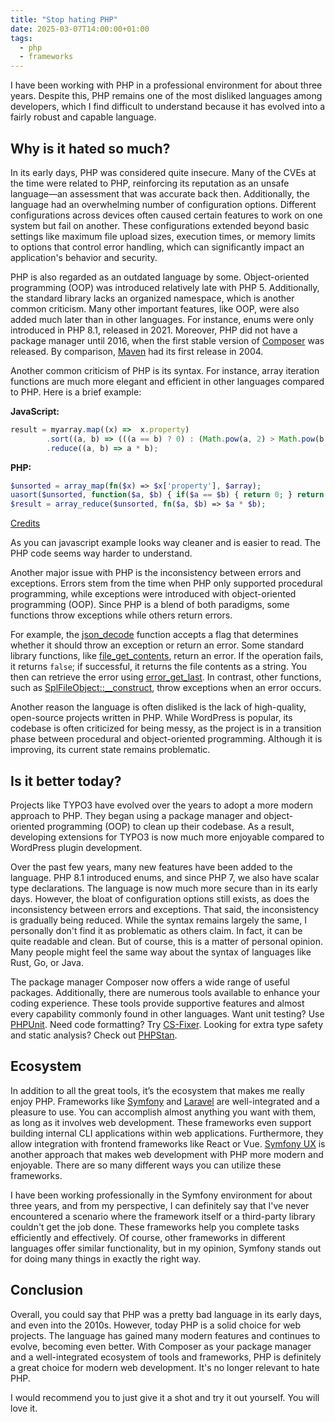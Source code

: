 ```yaml
---
title: "Stop hating PHP"
date: 2025-03-07T14:00:00+01:00
tags:
  - php
  - frameworks
---
```


I have been working with PHP in a professional environment for about three years. Despite this, PHP remains one of the most disliked languages among developers, which I find difficult to understand because it has evolved into a fairly robust and capable language.

## Why is it hated so much?

In its early days, PHP was considered quite insecure. Many of the CVEs at the time were related to PHP, reinforcing its reputation as an unsafe language—an assessment that was accurate back then. Additionally, the language had an overwhelming number of configuration options. Different configurations across devices often caused certain features to work on one system but fail on another. These configurations extended beyond basic settings like maximum file upload sizes, execution times, or memory limits to options that control error handling, which can significantly impact an application's behavior and security.

PHP is also regarded as an outdated language by some. Object-oriented programming (OOP) was introduced relatively late with PHP 5. Additionally, the standard library lacks an organized namespace, which is another common criticism. Many other important features, like OOP, were also added much later than in other languages. For instance, enums were only introduced in PHP 8.1, released in 2021. Moreover, PHP did not have a package manager until 2016, when the first stable version of [Composer](https://getcomposer.org/) was released. By comparison, [Maven](https://maven.apache.org/) had its first release in 2004.

Another common criticism of PHP is its syntax. For instance, array iteration functions are much more elegant and efficient in other languages compared to PHP. Here is a brief example:

**JavaScript:**
```js
result = myarray.map((x) =>  x.property)
        .sort((a, b) => (((a == b) ? 0) : (Math.pow(a, 2) > Math.pow(b, 2)) ? -1 : 1))
        .reduce((a, b) => a * b);
```

**PHP:**
```php
$unsorted = array_map(fn($x) => $x['property'], $array); 
uasort($unsorted, function($a, $b) { if($a == $b) { return 0; } return pow($a, 2) > pow($b, 2) ? -1 : 1; }); // now sorted
$result = array_reduce($unsorted, fn($a, $b) => $a * $b);
```
[Credits](https://www.reddit.com/r/PHP/comments/1fy71s/comment/caezeur/)

As you can javascript example looks way cleaner and is easier to read. The PHP code seems way harder to understand.

Another major issue with PHP is the inconsistency between errors and exceptions. Errors stem from the time when PHP only supported procedural programming, while exceptions were introduced with object-oriented programming (OOP). Since PHP is a blend of both paradigms, some functions throw exceptions while others return errors.

For example, the [json_decode](https://www.php.net/manual/en/function.json-decode.php) function accepts a flag that determines whether it should throw an exception or return an error. Some standard library functions, like [file_get_contents](https://www.php.net/manual/en/function.file-get-contents.php), return an error. If the operation fails, it returns `false`; if successful, it returns the file contents as a string. You then can retrieve the error using [error_get_last](https://www.php.net/manual/de/function.error-get-last.php). In contrast, other functions, such as [SplFileObject::__construct](https://www.php.net/manual/en/splfileobject.construct.php), throw exceptions when an error occurs.

Another reason the language is often disliked is the lack of high-quality, open-source projects written in PHP. While WordPress is popular, its codebase is often criticized for being messy, as the project is in a transition phase between procedural and object-oriented programming. Although it is improving, its current state remains problematic. 


## Is it better today?

Projects like TYPO3 have evolved over the years to adopt a more modern approach to PHP. They began using a package manager and object-oriented programming (OOP) to clean up their codebase. As a result, developing extensions for TYPO3 is now much more enjoyable compared to WordPress plugin development.

Over the past few years, many new features have been added to the language. PHP 8.1 introduced enums, and since PHP 7, we also have scalar type declarations. The language is now much more secure than in its early days. However, the bloat of configuration options still exists, as does the inconsistency between errors and exceptions. That said, the inconsistency is gradually being reduced. While the syntax remains largely the same, I personally don't find it as problematic as others claim. In fact, it can be quite readable and clean. But of course, this is a matter of personal opinion. Many people might feel the same way about the syntax of languages like Rust, Go, or Java.

The package manager Composer now offers a wide range of useful packages. Additionally, there are numerous tools available to enhance your coding experience. These tools provide supportive features and almost every capability commonly found in other languages. Want unit testing? Use [PHPUnit](https://phpunit.de/index.html). Need code formatting? Try [CS-Fixer](https://github.com/PHP-CS-Fixer/PHP-CS-Fixer). Looking for extra type safety and static analysis? Check out [PHPStan](https://phpstan.org/).


## Ecosystem

In addition to all the great tools, it’s the ecosystem that makes me really enjoy PHP. Frameworks like [Symfony](https://symfony.com/) and [Laravel](https://laravel.com/) are well-integrated and a pleasure to use. You can accomplish almost anything you want with them, as long as it involves web development. These frameworks even support building internal CLI applications within web applications. Furthermore, they allow integration with frontend frameworks like React or Vue. [Symfony UX](https://ux.symfony.com/) is another approach that makes web development with PHP more modern and enjoyable. There are so many different ways you can utilize these frameworks.

I have been working professionally in the Symfony environment for about three years, and from my perspective, I can definitely say that I've never encountered a scenario where the framework itself or a third-party library couldn't get the job done. These frameworks help you complete tasks efficiently and effectively. Of course, other frameworks in different languages offer similar functionality, but in my opinion, Symfony stands out for doing many things in exactly the right way.

## Conclusion

Overall, you could say that PHP was a pretty bad language in its early days, and even into the 2010s. However, today PHP is a solid choice for web projects. The language has gained many modern features and continues to evolve, becoming even better. With Composer as your package manager and a well-integrated ecosystem of tools and frameworks, PHP is definitely a great choice for modern web development. It's no longer relevant to hate PHP.

I would recommend you to just give it a shot and try it out yourself. You will love it. 
